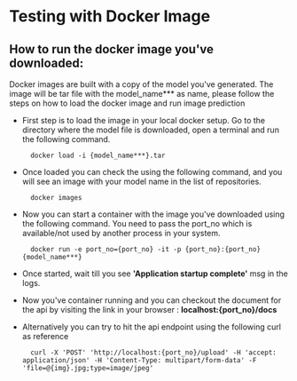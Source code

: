 # Testing with Docker Image 

## How to run the docker image you've downloaded:

Docker images are built with a copy of the model you've generated. The image will be tar file with the model_name*** as name, please follow the steps on how to load the docker image and run image prediction

- First step is to load the image in your local docker setup. Go to the directory where the model file is downloaded, open a terminal and run the following command.

        docker load -i {model_name***}.tar
- Once loaded you can check the using the following command, and you will see an image with your model name in the list of repositories.
        
        docker images
- Now you can start a container with the image you've downloaded using the following command. You need to pass the port_no which is available/not used by another process in your system.

        docker run -e port_no={port_no} -it -p {port_no}:{port_no} {model_name***}
- Once started, wait till you see **'Application startup complete'** msg in the logs. 
- Now you've container running and you can checkout the document for the api by visiting the link in your browser : **localhost:{port_no}/docs**
- Alternatively you can try to hit the api endpoint using the following curl as reference

        curl -X 'POST' 'http://localhost:{port_no}/upload' -H 'accept: application/json' -H 'Content-Type: multipart/form-data' -F 'file=@{img}.jpg;type=image/jpeg'
